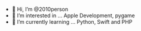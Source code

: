 - 👋 Hi, I’m @2010person
- 👀 I’m interested in ... Apple Development, pygame
- 🌱 I’m currently learning ... Python, Swift and PHP
<!---
2010person/2010person is a ✨ special ✨ repository because its `README.md` (this file) appears on your GitHub profile.
You can click the Preview link to take a look at your changes.
--->
